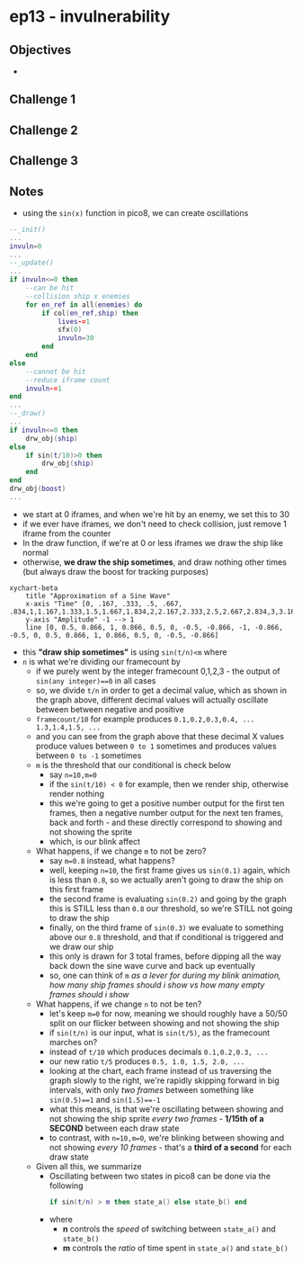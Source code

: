 # ep13 - invulnerability

## Objectives
- 

## Challenge 1

## Challenge 2

## Challenge 3

## Notes
- using the `sin(x)` function in pico8, we can create oscillations
```lua
--_init()
...
invuln=0
...
--_update()
...
if invuln<=0 then
    --can be hit
    --collision ship x enemies
    for en_ref in all(enemies) do
        if col(en_ref,ship) then
            lives-=1
            sfx(0)
            invuln=30
        end
    end
else
    --cannot be hit
    --reduce iframe count
    invuln-=1
end
...
--_draw()
...
if invuln<=0 then
    drw_obj(ship)
else
    if sin(t/10)>0 then
        drw_obj(ship)
    end
end
drw_obj(boost)
...
```
- we start at 0 iframes, and when we're hit by an enemy, we set this to 30
- if we ever have iframes, we don't need to check collision, just remove 1 iframe from the counter
- In the draw function, if we're at 0 or less iframes we draw the ship like normal
- otherwise, **we draw the ship sometimes**, and draw nothing other times (but always draw the boost for tracking purposes)
```mermaid
xychart-beta
    title "Approximation of a Sine Wave"
    x-axis "Time" [0, .167, .333, .5, .667, .834,1,1.167,1.333,1.5,1.667,1.834,2,2.167,2.333,2.5,2.667,2.834,3,3.167]
    y-axis "Amplitude" -1 --> 1
    line [0, 0.5, 0.866, 1, 0.866, 0.5, 0, -0.5, -0.866, -1, -0.866, -0.5, 0, 0.5, 0.866, 1, 0.866, 0.5, 0, -0.5, -0.866]
```
- this **"draw ship sometimes"** is using `sin(t/n)<m` where
- `n` is what we're dividing our framecount by
    - if we purely went by the integer framecount 0,1,2,3 - the output of `sin(any integer)==0` in all cases
    - so, we divide `t/n` in order to get a decimal value, which as shown in the graph above, different decimal values will actually oscillate between between negative and positive
    - `framecount/10` for example produces `0.1,0.2,0.3,0.4, ... 1.3,1.4,1.5, ...`
    - and you can see from the graph above that these decimal X values produce values between `0 to 1` sometimes and produces values between `0 to -1` sometimes
  - `m` is the threshold that our conditional is check below
    - say `n=10,m=0`
    - if the `sin(t/10) < 0` for example, then we render ship, otherwise render nothing
    - this we're going to get a positive number output for the first ten frames, then a negative number output for the next ten frames, back and forth - and these directly correspond to showing and not showing the sprite
    - which, is our blink affect
  - What happens, if we change `m` to not be zero?
    - say `m=0.8` instead, what happens?
    - well, keeping `n=10`, the first frame gives us `sin(0.1)` again, which is less than `0.8`, so we actually aren't going to draw the ship on this first frame
    - the second frame is evaluating `sin(0.2)` and going by the graph this is STILL less than `0.8` our threshold, so we're STILL not going to draw the ship
    - finally, on the third frame of `sin(0.3)` we evaluate to something above our `0.8` threshold, and that if conditional is triggered and we draw our ship
    - this only is drawn for 3 total frames, before dipping all the way back down the sine wave curve and back up eventually
    - so, one can think of `m` *as a lever for during my blink animation, how many ship frames should i show vs how many empty frames should i show*
  - What happens, if we change `n` to not be ten?
    - let's keep `m=0` for now, meaning we should roughly have a 50/50 split on our flicker between showing and not showing the ship
    - if `sin(t/n)` is our input, what is `sin(t/5)`, as the framecount marches on?
    - instead of `t/10` which produces decimals `0.1,0.2,0.3, ...`
    - our new ratio `t/5` produces `0.5, 1.0, 1.5, 2.0, ...`
    - looking at the chart, each frame instead of us traversing the graph slowly to the right, we're rapidly skipping forward in big intervals, with only *two frames* between something like `sin(0.5)==1` and `sin(1.5)==-1`
    - what this means, is that we're oscillating between showing and not showing the ship sprite *every two frames* - **1/15th of a SECOND** between each draw state
    - to contrast, with `n=10,m=0`, we're blinking between showing and not showing *every 10 frames* - that's a **third of a second** for each draw state
  - Given all this, we summarize
    - Oscillating between two states in pico8 can be done via the following
        ```lua
        if sin(t/n) > m then state_a() else state_b() end
        ```
    - where 
      - **n** controls the *speed* of switching between `state_a()` and `state_b()`
      - **m** controls the *ratio* of time spent in `state_a()` and `state_b()`